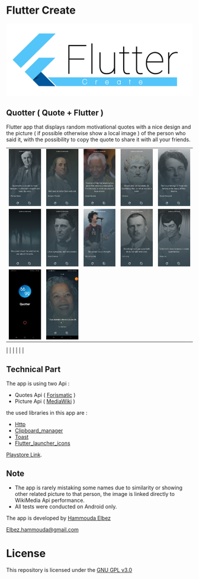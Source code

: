 # Flutter Create

![Flutter logo](img/Flutter.png)

## Quotter ( Quote + Flutter )
Flutter app that displays random motivational quotes with a nice design and the
picture ( if possible otherwise show a local image ) of the person who said it, with the possibility
to copy the quote to share it with all your friends. 

|   |   |   |   |   |
|---|---|---|---|---|
| ![S1](img/S1.png) | ![S1](img/S2.png) | ![S1](img/S3.png) | ![S1](img/S5.png) | ![S1](img/S6.png) |
| ![S1](img/S7.png) | ![S1](img/S8.png) | ![S1](img/S9.png) | ![S1](img/S10.png) | ![S1](img/S11.png) |
| ![S1](img/s12.jpg) | ![S1](img/S13.gif) 


|   |   |   |   |   |


## Technical Part
The app is using two Api :

- Quotes Api ( [Forismatic](http://forismatic.com/en/) )
- Picture Api ( [MediaWiki](https://en.wikipedia.org/w/api.php) )

the used libraries in this app are :
- [Http](https://pub.dev/packages/http) 
- [Clipboard_manager](https://pub.dev/packages/clipboard_manager)
- [Toast](https://pub.dev/packages/toast)
- [Flutter_launcher_icons](https://pub.dev/packages/flutter_launcher_icons)

[Playstore Link](https://play.google.com/store/apps/details?id=com.hammouda.Quotter).

## Note
- The app is rarely mistaking some names due to similarity or showing
other related picture to that person, the image is linked directly to
WikiMedia Api performance.
- All tests were conducted on Android only.

The app is developed by [Hammouda Elbez](https://www.linkedin.com/in/elbez-hammouda/)

Elbez.hammouda@gmail.com

# License
This repository is licensed under the [GNU GPL v3.0](LICENSE)
